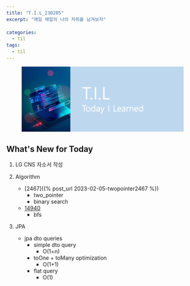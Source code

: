 ```yaml
---
title: "T.I.L_230205"
excerpt: "매일 매일의 나의 자취를 남겨보자"

categories:
  - til
tags:
  - til
---
```

<figure>
    <img src="/assets/images/til_image.png">
</figure>

## What's New for  Today   
1. LG CNS 자소서 작성

2. Algorithm
    - [2467]({% post_url 2023-02-05-twopointer2467 %})
        -  two_pointer
        - binary search
    - [14940](https://www.acmicpc.net/problem/14940)
        - bfs

3. JPA
    - jpa dto queries
        - simple dto query 
            - O(1+n)
        - toOne + toMany optimization
            - O(1+1)
        - flat query 
            - O(1)
        